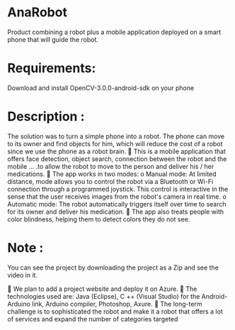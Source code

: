 # AnaRobot 
 
Product combining a robot plus a mobile application deployed on a smart phone that will guide the robot.

# Requirements: 

Download and install OpenCV-3.0.0-android-sdk on your phone 

# Description :

The solution was to turn a simple phone into a robot. The phone can move to its owner and find objects for him, which will reduce the cost of a robot since we use the phone as a robot brain.
 This is a mobile application that offers face detection, object search, connection between the robot and the mobile ... .to allow the robot to move to the person and deliver his / her medications.
 The app works in two modes:
o Manual mode: At limited distance, mode allows you to control the robot via a Bluetooth or Wi-Fi connection through a programmed joystick. This control is interactive in the sense that the user receives images from the robot's camera in real time.
o Automatic mode: The robot automatically triggers itself over time to search for its owner and deliver his medication.
 The app also treats people with color blindness, helping them to detect colors they do not see.

# Note :
 You can see the project by downloading the project as a Zip and see the video in it.
 
 We plan to add a project website and deploy it on Azure.
 The technologies used are: Java (Eclipse), C ++ (Visual Studio) for the Android-Arduino link, Arduino compiler, Photoshop, Axure.
 The long-term challenge is to sophisticated the robot and make it a robot that offers a lot of services and expand the number of categories targeted
